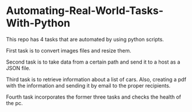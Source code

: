 # Automating-Real-World-Tasks-With-Python

This repo has 4 tasks that are automated by using python scripts.

First task is to convert images files and resize them.

Second task is to take data from a certain path and send it to a host as a JSON file.

Third task is to retrieve information about a list of cars. Also, creating a pdf with the information and sending it by email to the proper recipients. 

Fourth task incorporates the former three tasks and checks the health of the pc.
